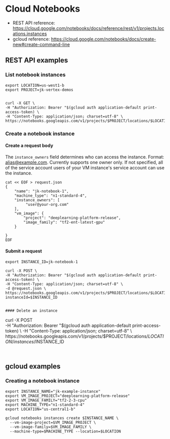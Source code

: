 
# Cloud Notebooks

- REST API reference: https://cloud.google.com/notebooks/docs/reference/rest/v1/projects.locations.instances
- gcloud reference: https://cloud.google.com/notebooks/docs/create-new#create-command-line

## REST API examples

### List notebook instances

```
export LOCATION=us-west1-b
export PROJECT=jk-vertex-demos


curl -X GET \
-H "Authorization: Bearer "$(gcloud auth application-default print-access-token) \
-H "Content-Type: application/json; charset=utf-8" \
https://notebooks.googleapis.com/v1/projects/$PROJECT/locations/$LOCATION/instances

```

### Create a notebook instance 

#### Create a request body

The `instance_owners` field determines who can access the instance. Format: alias@example.com. Currently supports one owner only. If not specified, all of the service account users of your VM instance's service account can use the instance. 

```
cat << EOF > request.json
{
    "name": "jk-notebook-1",
    "machine_type": "n1-standard-4",
    "instance_owners": [
         "user@your-org.com"
    ],
    "vm_image": {
        "project": "deeplearning-platform-release",
        "image_family": "tf2-ent-latest-gpu"
    }

}
EOF
```

#### Submit a request

```
export INSTANCE_ID=jk-notebook-1

curl -X POST \
-H "Authorization: Bearer "$(gcloud auth application-default print-access-token) \
-H "Content-Type: application/json; charset=utf-8" \
-d @request.json \
https://notebooks.googleapis.com/v1/projects/$PROJECT/locations/$LOCATION/instances?instanceId=$INSTANCE_ID


#### Delete an instance
```
curl -X POST \
-H "Authorization: Bearer "$(gcloud auth application-default print-access-token) \
-H "Content-Type: application/json; charset=utf-8" \
https://notebooks.googleapis.com/v1/projects/$PROJECT/locations/$LOCATION/instances/$INSTANCE_ID
```


```
## gcloud examples

### Creating a notebook instance 

```
export INSTANCE_NAME="jk-example-instance"
export VM_IMAGE_PROJECT="deeplearning-platform-release"
export VM_IMAGE_FAMILY="tf2-2-3-cpu"
export MACHINE_TYPE="n1-standard-4"
export LOCATION="us-central1-b"

gcloud notebooks instances create $INSTANCE_NAME \
  --vm-image-project=$VM_IMAGE_PROJECT \
  --vm-image-family=$VM_IMAGE_FAMILY \
  --machine-type=$MACHINE_TYPE --location=$LOCATION
```
